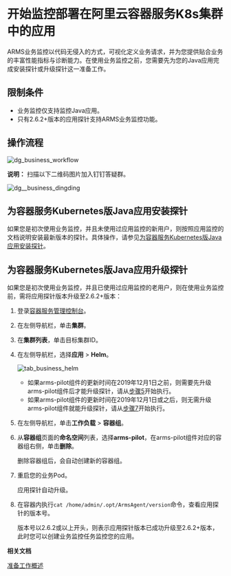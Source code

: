 # 开始监控部署在阿里云容器服务K8s集群中的应用

ARMS业务监控以代码无侵入的方式，可视化定义业务请求，并为您提供贴合业务的丰富性能指标与诊断能力。在使用业务监控之前，您需要先为您的Java应用完成安装探针或升级探针这一准备工作。

## 限制条件

-   业务监控仅支持监控Java应用。
-   只有2.6.2+版本的应用探针支持ARMS业务监控功能。

## 操作流程

![dg_business_workflow](https://static-aliyun-doc.oss-accelerate.aliyuncs.com/assets/img/zh-CN/0784574161/p103004.png)

**说明：** 扫描以下二维码图片加入钉钉答疑群。

![dg__business_dingding](https://static-aliyun-doc.oss-accelerate.aliyuncs.com/assets/img/zh-CN/7067197951/p92785.png)

## 为容器服务Kubernetes版Java应用安装探针

如果您是初次使用业务监控，并且未使用过应用监控的新用户，则按照应用监控的文档说明安装最新版本的探针。具体操作，请参见[为容器服务Kubernetes版Java应用安装探针](/cn.zh-CN/应用监控/接入应用监控/开始监控Java应用/为容器服务Kubernetes版Java应用安装探针.md)。

## 为容器服务Kubernetes版Java应用升级探针

如果您是初次使用业务监控，并且已使用过应用监控的老用户，则在使用业务监控前，需将应用探针版本升级至2.6.2+版本：

1.  登录[容器服务管理控制台](https://cs.console.aliyun.com)。

2.  在左侧导航栏，单击**集群**。

3.  在**集群列表**，单击目标集群ID。

4.  在左侧导航栏，选择**应用** \> **Helm**。

    ![tab_business_helm](https://static-aliyun-doc.oss-accelerate.aliyuncs.com/assets/img/zh-CN/5874800161/p93070.png)

    -   如果arms-pilot组件的更新时间在2019年12月1日之前，则需要先升级arms-pilot组件后才能升级探针，请从[步骤5](#step_zth_q9r_1kt)开始执行。
    -   如果arms-pilot组件的更新时间在2019年12月1日或之后，则无需升级arms-pilot组件就能升级探针，请从[步骤7](#step_ud6_l2w_izu)开始执行。
5.  在左侧导航栏，单击**工作负载** \> **容器组**。

6.  从**容器组**页面的**命名空间**列表，选择**arms-pilot**，在arms-pilot组件对应的容器组右侧，单击**删除**。

    删除容器组后，会自动创建新的容器组。

7.  重启您的业务Pod。

    应用探针自动升级。

8.  在容器内执行`cat /home/admin/.opt/ArmsAgent/version`命令，查看应用探针的版本号。

    版本号以2.6.2或以上开头，则表示应用探针版本已成功升级至2.6.2+版本，此时您可以创建业务监控任务监控您的应用。


**相关文档**  


[准备工作概述](/cn.zh-CN/业务监控/接入指南（Java应用）/准备工作概述.md)

